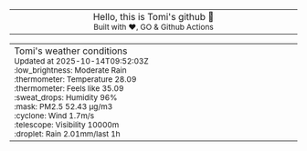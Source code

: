 
<div align="center">
<table>
<tbody>
<td align="center">
<img width="2000" height="0"><br>
Hello, this is Tomi's github 👋<br>
<sup>Built with ❤️, GO & Github Actions</sup><br>
<img width="2000" height="0">
</td>
</tbody>
</table>
</div>
<table>
<tbody>
<td align="left">
<img width="2000" height="0"><br>
Tomi's weather conditions<br>
<sup>Updated at 2025-10-14T09:52:03Z</sup><br>
<sup>:low_brightness: Moderate Rain</sup><br>
<sup>:thermometer: Temperature 28.09 </sup><br>
<sup>:thermometer: Feels like 35.09</sup><br>
<sup>:sweat_drops: Humidity 96%</sup><br>
<sup>:mask: PM2.5 52.43 μg/m3</sup><br>
<sup>:cyclone: Wind 1.7m/s </sup><br>
<sup>:telescope: Visibility 10000m </sup><br>
<sup>:droplet: Rain 2.01mm/last 1h </sup><br>
<img width="2000" height="0">
</td>
<td align="left">
<img width="2000" height="0"><br>
<br>
<img width="2000" height="0">
</td>
</tbody>
</table>
</div>
    